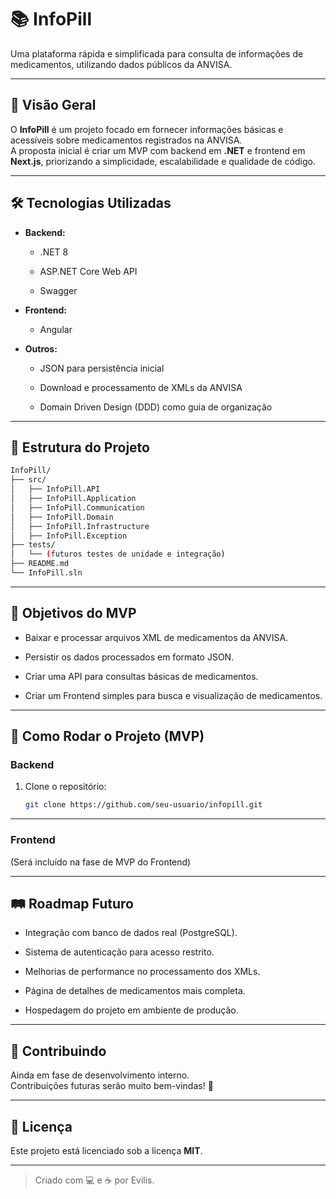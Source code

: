 # 📚 InfoPill

Uma plataforma rápida e simplificada para consulta de informações de medicamentos, utilizando dados públicos da ANVISA.

---

## 📌 Visão Geral

O **InfoPill** é um projeto focado em fornecer informações básicas e acessíveis sobre medicamentos registrados na ANVISA.  
A proposta inicial é criar um MVP com backend em **.NET** e frontend em **Next.js**, priorizando a simplicidade, escalabilidade e qualidade de código.

---

## 🛠️ Tecnologias Utilizadas

- **Backend:**
    
    - .NET 8
        
    - ASP.NET Core Web API
        
    - Swagger
        
- **Frontend:**
    
    - Angular
        
- **Outros:**
    
    - JSON para persistência inicial
        
    - Download e processamento de XMLs da ANVISA
        
    - Domain Driven Design (DDD) como guia de organização
        

---

## 📂 Estrutura do Projeto

```bash
InfoPill/
├── src/
│   ├── InfoPill.API
│   ├── InfoPill.Application
│   ├── InfoPill.Communication
│   ├── InfoPill.Domain
│   ├── InfoPill.Infrastructure
│   ├── InfoPill.Exception
├── tests/
│   └── (futuros testes de unidade e integração)
├── README.md
└── InfoPill.sln
```

---

## 🎯 Objetivos do MVP

-  Baixar e processar arquivos XML de medicamentos da ANVISA.
    
-  Persistir os dados processados em formato JSON.
    
-  Criar uma API para consultas básicas de medicamentos.
    
-  Criar um Frontend simples para busca e visualização de medicamentos.
    

---

## 🚀 Como Rodar o Projeto (MVP)

### Backend

1. Clone o repositório:
    
    ```bash
    git clone https://github.com/seu-usuario/infopill.git
    ```

---

### Frontend

(Será incluído na fase de MVP do Frontend)

---

## 🛤️ Roadmap Futuro

- Integração com banco de dados real (PostgreSQL).
    
- Sistema de autenticação para acesso restrito.
    
- Melhorias de performance no processamento dos XMLs.
    
- Página de detalhes de medicamentos mais completa.
    
- Hospedagem do projeto em ambiente de produção.
    

---

## 🤝 Contribuindo

Ainda em fase de desenvolvimento interno.  
Contribuições futuras serão muito bem-vindas! 🚀

---

## 📄 Licença

Este projeto está licenciado sob a licença **MIT**.

---

> Criado com 💻 e ☕ por Evilis.
